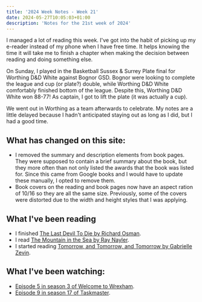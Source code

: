 ```yaml
---
title: '2024 Week Notes - Week 21'
date: 2024-05-27T10:05:03+01:00
description: 'Notes for the 21st week of 2024'
---
```


I managed a lot of reading this week. I've got into the habit of picking up my e-reader instead of my phone when I have free time. It helps knowing the time it will take me to finish a chapter when making the decision between reading and doing something else.

On Sunday, I played in the Basketball Sussex & Surrey Plate final for Worthing D&D White against Bognor GSD. Bognor were looking to complete the league and cup (or plate?) double, while Worthing D&D White comfortably finished bottom of the league. Despite this, Worthing D&D White won 88-77! As captain, I got to lift the plate (it was actually a cup).

We went out in Worthing as a team afterwards to celebrate. My notes are a little delayed because I hadn't anticipated staying out as long as I did, but I had a good time.

## What has changed on this site:

- I removed the summary and description elements from book pages. They were supposed to contain a brief summary about the book, but they more often than not only listed the awards that the book was listed for. Since this came from Google books and I would have to update these manually, I opted to remove them.
- Book covers on the reading and book pages now have an aspect ration of 10/16 so they are all the same size. Previously, some of the covers were distorted due to the width and height styles that I was applying.

## What I've been reading

- I finished [The Last Devil To Die by Richard Osman](/reading/9780241992418/).
- I read [The Mountain in the Sea by Ray Nayler](/reading/9781399600491/).
- I started reading [Tomorrow, and Tomorrow, and Tomorrow by Gabrielle Zevin](/reading#now).

## What I've been watching:

- [Episode 5 in season 3 of Welcome to Wrexham](https://www.themoviedb.org/tv/126929/season/3/episode/5).
- [Episode 9 in season 17 of Taskmaster](https://www.themoviedb.org/tv/63404/season/17/episode/9).
